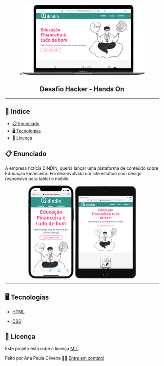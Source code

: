 <p align="center"><<img src="imagens/computer.png" width="400px"></p>




  <h2 align="center">Desafio Hacker - Hands On  </h2>

<p align="center">




<hr>

## 📕 Indice


* [📋 Enunciado](#📋-Sobre)
* [🖥 Tecnologias](#🖥-Tecnologias)
* [📝 Licença](#📝-Licença)


## 📋 Enunciado

<p align="left">   A empresa fictícia DINDIN, queria lançar uma plataforma de conteúdo sobre Educação Financeira.
Foi desenvolvido um site estático com design responsivo para tablet e mobile. </p>

<p align="center" display="flex">
<img src="imagens/mobile.png" width="150px"> 
<img src="imagens/tablet.png" width="200px">
</p>

<hr>


## 🖥 Tecnologias

- <a href="https://www.w3schools.com/html/">HTML</a>

- <a href="https://www.w3schools.com/css/default.asp">CSS</a>


## 📝 Licença


Este projeto esta sobe a licença [MIT](./LICENSE).

Feito por Ana Paula Oliveira 👋🏻 [Entre em contato!](https://www.linkedin.com/in/anapaulaoliveiraa/)
